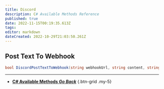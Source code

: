 ```yaml
---
title: Discord
description: C# Available Methods Reference
published: true
date: 2022-11-15T00:19:35.613Z
tags: 
editor: markdown
dateCreated: 2022-10-29T21:03:50.261Z
---
```


## Post Text To Webhook
```csharp
bool DiscordPostTextToWebhook(string webhookUrl, string content, string username = null, bool textToSpeech = false);
```

---

- [<i class="mdi mdi-chevron-left"></i> **C# Available Methods *Go Back***](/Sub-Actions/Code/CSharp/Available-Methods)
{.btn-grid .my-5}